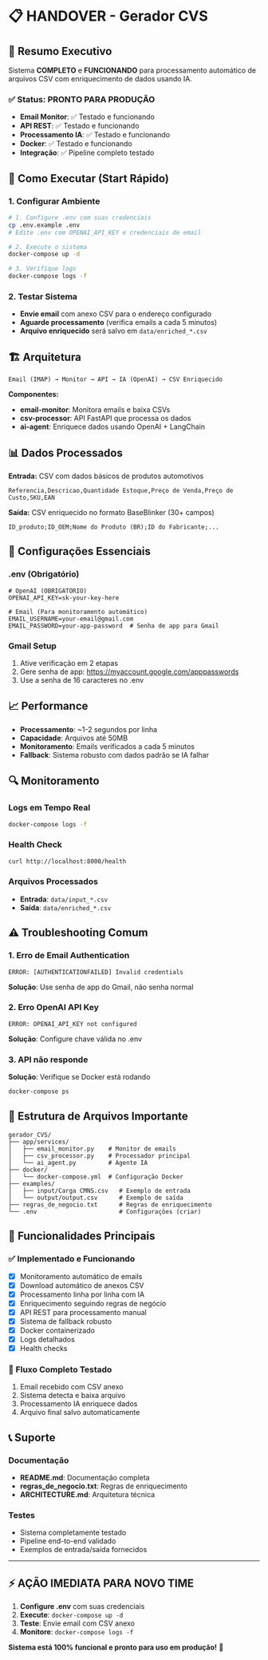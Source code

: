 # 📋 HANDOVER - Gerador CVS

## 🎯 Resumo Executivo

Sistema **COMPLETO** e **FUNCIONANDO** para processamento automático de arquivos CSV com enriquecimento de dados usando IA.

### ✅ Status: PRONTO PARA PRODUÇÃO

- **Email Monitor**: ✅ Testado e funcionando
- **API REST**: ✅ Testado e funcionando  
- **Processamento IA**: ✅ Testado e funcionando
- **Docker**: ✅ Testado e funcionando
- **Integração**: ✅ Pipeline completo testado

## 🚀 Como Executar (Start Rápido)

### 1. Configurar Ambiente
```bash
# 1. Configure .env com suas credenciais
cp .env.example .env
# Edite .env com OPENAI_API_KEY e credenciais de email

# 2. Execute o sistema
docker-compose up -d

# 3. Verifique logs
docker-compose logs -f
```

### 2. Testar Sistema
- **Envie email** com anexo CSV para o endereço configurado
- **Aguarde processamento** (verifica emails a cada 5 minutos)
- **Arquivo enriquecido** será salvo em `data/enriched_*.csv`

## 🏗️ Arquitetura

```
Email (IMAP) → Monitor → API → IA (OpenAI) → CSV Enriquecido
```

**Componentes:**
- **email-monitor**: Monitora emails e baixa CSVs
- **csv-processor**: API FastAPI que processa os dados
- **ai-agent**: Enriquece dados usando OpenAI + LangChain

## 📊 Dados Processados

**Entrada:** CSV com dados básicos de produtos automotivos
```csv
Referencia,Descricao,Quantidade Estoque,Preço de Venda,Preço de Custo,SKU,EAN
```

**Saída:** CSV enriquecido no formato BaseBlinker (30+ campos)
```csv
ID_produto;ID_OEM;Nome do Produto (BR);ID do Fabricante;...
```

## 🔧 Configurações Essenciais

### .env (Obrigatório)
```env
# OpenAI (OBRIGATÓRIO)
OPENAI_API_KEY=sk-your-key-here

# Email (Para monitoramento automático)
EMAIL_USERNAME=your-email@gmail.com
EMAIL_PASSWORD=your-app-password  # Senha de app para Gmail
```

### Gmail Setup
1. Ative verificação em 2 etapas
2. Gere senha de app: https://myaccount.google.com/apppasswords
3. Use a senha de 16 caracteres no .env

## 📈 Performance

- **Processamento**: ~1-2 segundos por linha
- **Capacidade**: Arquivos até 50MB
- **Monitoramento**: Emails verificados a cada 5 minutos
- **Fallback**: Sistema robusto com dados padrão se IA falhar

## 🔍 Monitoramento

### Logs em Tempo Real
```bash
docker-compose logs -f
```

### Health Check
```bash
curl http://localhost:8000/health
```

### Arquivos Processados
- **Entrada**: `data/input_*.csv`
- **Saída**: `data/enriched_*.csv`

## ⚠️ Troubleshooting Comum

### 1. Erro de Email Authentication
```
ERROR: [AUTHENTICATIONFAILED] Invalid credentials
```
**Solução**: Use senha de app do Gmail, não senha normal

### 2. Erro OpenAI API Key
```
ERROR: OPENAI_API_KEY not configured
```
**Solução**: Configure chave válida no .env

### 3. API não responde
**Solução**: Verifique se Docker está rodando
```bash
docker-compose ps
```

## 📁 Estrutura de Arquivos Importante

```
gerador_CVS/
├── app/services/
│   ├── email_monitor.py    # Monitor de emails
│   ├── csv_processor.py    # Processador principal
│   └── ai_agent.py         # Agente IA
├── docker/
│   └── docker-compose.yml  # Configuração Docker
├── examples/
│   ├── input/Carga CMNS.csv   # Exemplo de entrada
│   └── output/output.csv      # Exemplo de saída
├── regras_de_negocio.txt      # Regras de enriquecimento
└── .env                       # Configurações (criar)
```

## 🎯 Funcionalidades Principais

### ✅ Implementado e Funcionando
- [x] Monitoramento automático de emails
- [x] Download automático de anexos CSV
- [x] Processamento linha por linha com IA
- [x] Enriquecimento seguindo regras de negócio
- [x] API REST para processamento manual
- [x] Sistema de fallback robusto
- [x] Docker containerizado
- [x] Logs detalhados
- [x] Health checks

### 🔄 Fluxo Completo Testado
1. Email recebido com CSV anexo
2. Sistema detecta e baixa arquivo
3. Processamento IA enriquece dados
4. Arquivo final salvo automaticamente

## 📞 Suporte

### Documentação
- **README.md**: Documentação completa
- **regras_de_negocio.txt**: Regras de enriquecimento
- **ARCHITECTURE.md**: Arquitetura técnica

### Testes
- Sistema completamente testado
- Pipeline end-to-end validado
- Exemplos de entrada/saída fornecidos

---

## ⚡ AÇÃO IMEDIATA PARA NOVO TIME

1. **Configure .env** com suas credenciais
2. **Execute**: `docker-compose up -d`
3. **Teste**: Envie email com CSV anexo
4. **Monitore**: `docker-compose logs -f`

**Sistema está 100% funcional e pronto para uso em produção!** 🚀
